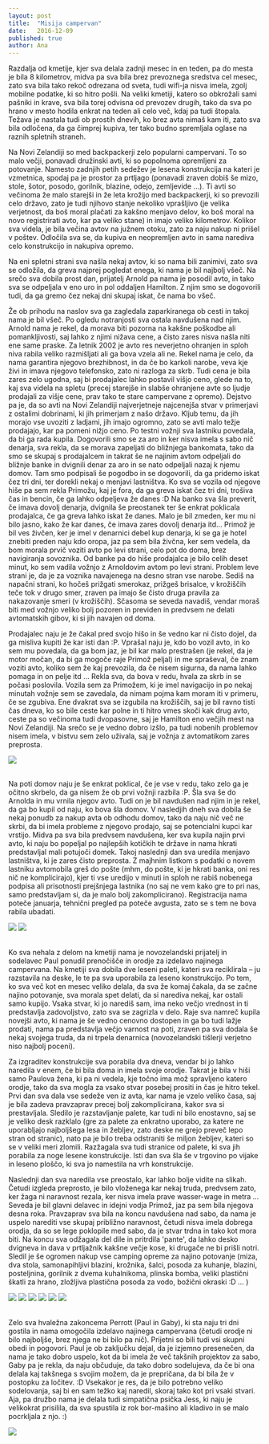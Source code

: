 ```yaml
---
layout: post
title:  "Misija campervan"
date:   2016-12-09
published: true
author: Ana
---
```


<p class="intro"><span class="dropcap">R</span>azdalja od kmetije, kjer sva delala zadnji mesec in en teden, pa do mesta je bila 8 kilometrov, midva pa sva bila brez prevoznega sredstva cel mesec, zato sva bila tako rekoč odrezana od sveta, tudi wifi-ja nisva imela, zgolj mobilne podatke, ki so hitro pošli. Na veliki kmetiji, katero so obkrožali sami pašniki in krave, sva bila torej odvisna od prevozev drugih, tako da sva po hrano v mesto hodila enkrat na teden ali celo več, kdaj pa tudi štopala. Težava je nastala tudi ob prostih dnevih, ko brez avta nimaš kam iti, zato sva bila odločena, da ga čimprej kupiva, ter tako budno spremljala oglase na raznih spletnih straneh.</p>

Na Novi Zelandiji so med backpackerji zelo popularni campervani. To so malo večji, ponavadi družinski avti, ki so popolnoma opremljeni za potovanje. Namesto zadnjih petih sedežev je lesena konstrukcija na kateri je vzmetnica, spodaj pa je prostor za prtljago (ponavadi zraven dobiš še mizo, stole, šotor, posodo, gorilnik, blazine, odejo, zemljevide …). Ti avti so večinoma že malo starejši in že leta krožijo med backpackerji, ki so prevozili celo državo, zato je tudi njihovo stanje nekoliko vprašljivo (je velika verjetnost, da boš moral plačati za kakšno menjavo delov, ko boš moral na novo registrirati avto, kar pa veliko stane) in imajo veliko kilometrov. Kolikor sva videla, je bila večina avtov na južnem otoku, zato za naju nakup ni prišel v poštev. Odločila sva se, da kupiva en neopremljen avto in sama narediva celo konstrukcijo in nakupiva opremo. 

Na eni spletni strani sva našla nekaj avtov, ki so nama bili zanimivi, zato sva se odložila, da greva najprej pogledat enega, ki nama je bil najbolj všeč. Na srečo sva dobila prost dan, prijatelj Arnold pa nama je posodil avto, in tako sva se odpeljala v eno uro in pol oddaljen Hamilton. Z njim smo se dogovorili tudi, da ga gremo čez nekaj dni skupaj iskat, če nama bo všeč.

Že ob prihodu na naslov sva ga zagledala zaparkiranega ob cesti in takoj nama je bil všeč. Po ogledu notranjosti sva ostala navdušena nad njim. Arnold nama je rekel, da morava biti pozorna na kakšne poškodbe ali pomankljivosti, saj lahko z njimi nižava cene, a čisto zares nisva našla niti ene same praske. Za letnik 2002 je avto res neverjetno ohranjen in sploh niva rabila veliko razmišljati ali ga bova vzela ali ne. Rekel nama je celo, da nama garantira njegovo brezhibnost, in da če bo karkoli narobe, veva kje živi in imava njegovo telefonsko, zato ni razloga za skrb. Tudi cena je bila zares zelo ugodna, saj bi prodajalec lahko postavil višjo ceno, glede na to, kaj sva videla na spletu (precej starejše in slabše ohranjene avte so ljudje prodajali za višje cene, prav tako te stare campervane z opremo). Dejstvo pa je, da so avti na Novi Zelandiji najverjetneje najcenejša stvar v primerjavi z ostalimi dobrinami, ki jih primerjam z našo državo. Kljub temu, da jih morajo vse uvoziti z ladjami, jih imajo ogromno, zato se avti malo težje prodajajo, kar pa pomeni nižjo ceno. Po testni vožnji sva lastniku povedala, da bi ga rada kupila. Dogovorili smo se za aro in ker nisva imela s sabo nič denarja, sva rekla, da se morava zapeljati do bližnjega bankomata, tako da smo se skupaj s prodajalcem in takrat še ne najinim avtom odpeljali do bližnje banke in dvignili denar za aro in se nato odpeljali nazaj k njemu domov. Tam smo podpisali še pogodbo in se dogovorili, da ga pridemo iskat čez tri dni, ter dorekli nekaj o menjavi lastništva. Ko sva se vozila od njegove hiše pa sem rekla Primožu, kaj je fora, da ga greva iskat čez tri dni, trošiva čas in bencin, če ga lahko odpeljeva že danes :D Na banko sva šla preverit, če imava dovolj denarja, dvignila še preostanek ter še enkrat poklicala prodajalca, če ga greva lahko iskat že danes. Malo je bil zmeden, ker mu ni bilo jasno, kako že kar danes, če imava zares dovolj denarja itd… Primož je bil ves živčen, ker je imel v denarnici debel kup denarja, ki se ga je hotel znebiti preden naju kdo oropa, jaz pa sem bila živčna, ker sem vedela, da bom morala prvič voziti avto po levi strani, celo pot do doma, brez navigiranja sovoznika. Od banke pa do hiše prodajalca je bilo celih deset minut, ko sem vadila vožnjo z Arnoldovim avtom po levi strani. Problem leve strani je, da je za voznika navajenega na desno stran vse narobe. Sediš na napačni strani, ko hočeš prižgati smerokaz, prižgeš brisalce, v krožiščih teče tok v drugo smer, zraven pa imajo še čisto druga pravila za nakazovanje smeri (v krožiščih). Sčasoma se seveda navadiš, vendar moraš biti med vožnjo veliko bolj pozoren in previden in predvsem ne delati avtomatskih gibov, ki si jih navajen od doma.

Prodajalec naju je že čakal pred svojo hišo in še vedno kar ni čisto dojel, da ga misliva kupiti že kar isti dan :P. Vprašal naju je, kdo bo vozil avto, in ko sem mu povedala, da ga bom jaz, je bil kar malo prestrašen (je rekel, da je motor močan, da bi ga mogoče raje Primož peljal) in me spraševal, če znam voziti avto, koliko sem že kaj prevozila, da če nisem sigurna, da nama lahko pomaga in on pelje itd … Rekla sva, da bova v redu, hvala za skrb in se počasi poslovila. Vozila sem za Primožem, ki je imel navigacijo in po nekaj minutah vožnje sem se zavedala, da nimam pojma kam moram iti v primeru, če se zgubiva. Ene dvakrat sva se izgubila na krožiščih, saj je bil ravno tisti čas dneva, ko so bile ceste kar polne in ti hitro vmes skoči kak drug avto, ceste pa so večinoma tudi dvopasovne, saj je Hamilton eno večjih mest na Novi Zelandiji. Na srečo se je vedno dobro izšlo, pa tudi nobenih problemov nisem imela, v bistvu sem zelo uživala, saj je vožnja z avtomatikom zares preprosta.

<div class="photoset-grid" data-layout="1">
    <img src="/assets/images/07avto/01prvic.jpg" data-title="Postanek na poti z novim avtom." data-lightbox="gr1">
</div><br/>

Na poti domov naju je še enkrat poklical, če je vse v redu, tako zelo ga je očitno skrbelo, da ga nisem že ob prvi vožnji razbila :P. Šla sva še do Arnolda in mu vrnila njegov avto. Tudi on je bil navdušen nad njim in je rekel, da ga bo kupil od naju, ko bova šla domov. V nasledjih dneh sva dobila še nekaj ponudb za nakup avta ob odhodu domov, tako da naju nič več ne skrbi, da bi imela probleme z njegovo prodajo, saj se potencialni kupci kar vrstijo. Midva pa sva bila predvsem navdušena, ker sva kupila najin prvi avto, ki naju bo popeljal po najlepših kotičkih te države in nama hkrati predstavljal mali potujoči domek. Takoj naslednji dan sva uredila menjavo lastništva, ki je zares čisto preprosta. Z majhnim listkom s podatki o novem lastniku avtomobila greš do pošte (mhm, do pošte, ki je hkrati banka, oni res nič ne komplicirajo), kjer ti vse uredijo v minuti in sploh ne rabiš nobenega podpisa ali prisotnosti prejšnjega lastnika (no saj ne vem kako gre to pri nas, samo predstavljam si, da je malo bolj zakomplicirano). Registracija nama poteče januarja, tehnični pregled pa poteče avgusta, zato se s tem ne bova rabila ubadati.

<div class="photoset-grid" data-layout="2">
    <img src="/assets/images/07avto/02.jpg" data-title="Avto prvič parkiran v garaži." data-lightbox="gr1">
    <img src="/assets/images/07avto/03.jpg" data-title="Ob prihodu domov, ko sem še Primožu malo prepustila voznikov sedež:P." data-lightbox="gr1">
</div><br/>

Ko sva nehala z delom na kmetiji nama je novozelandski prijatelj in sodelavec Paul ponudil prenočišče in orodje za izdelavo najinega campervana. Na kmetiji sva dobila dve leseni paleti, kateri sva reciklirala – ju razstavila na deske, le te pa sva uporabila za leseno konstrukcijo. Po tem, ko sva več kot en mesec veliko delala, da sva že komaj čakala, da se začne najino potovanje, sva morala spet delati, da si narediva nekaj, kar ostali samo kupijo. Vsaka stvar, ki jo narediš sam, ima neko večjo vrednost in ti predstavlja zadovoljstvo, zato sva se zagrizla v delo. Raje sva namreč kupila novejši avto, ki nama je še vedno cenovno dostopen in ga bo tudi lažje prodati, nama pa predstavlja večjo varnost na poti, zraven pa sva dodala še nekaj svojega truda, da ni trpela denarnica (novozelandski tišlerji verjetno niso najbolj poceni).

Za izgraditev konstrukcije sva porabila dva dneva, vendar bi jo lahko naredila v enem, če bi bila doma in imela svoje orodje. Takrat je bila v hiši samo Paulova žena, ki pa ni vedela, kje točno ima mož spravljeno katero orodje, tako da sva mogla za vsako stvar posebej prositi in čas je hitro tekel. Prvi dan sva dala vse sedeže ven iz avta, kar nama je vzelo veliko časa, saj je bila zadeva pravzaprav precej bolj zakomplicirana, kakor sva si prestavljala. Sledilo je razstavljanje palete, kar tudi ni bilo enostavno, saj se je veliko desk razklalo (gre za palete za enkratno uporabo, za katere ne uporabljajo najboljšega lesa in žebljev, zato deske ne grejo preveč lepo stran od stranic), nato pa je bilo treba odstraniti še miljon žebljev, kateri so se v veliki meri zlomili. Razžagala sva tudi stranice od palete, ki sva jih porabila za noge lesene konstrukcije. Isti dan sva šla še v trgovino po vijake in leseno ploščo, ki sva jo namestila na vrh konstrukcije. 

Naslednji dan sva naredila vse preostalo, kar lahko bolje vidite na slikah. Četudi izgleda preprosto, je bilo vloženega kar nekaj truda, predvsem zato, ker žaga ni naravnost rezala, ker nisva imela prave wasser-wage in metra … Seveda je bil glavni delavec in idejni vodja Primož, jaz pa sem bila njegova desna roka. Pravzaprav sva bila na koncu navdušena nad sabo, da nama je uspelo narediti vse skupaj približno naravnost, četudi nisva imela dobrega orodja, da so se lege poklopile med sabo, da je stvar trdna in tako kot mora biti. Na koncu sva odžagala del dile in pritrdila 'pante', da lahko desko dvigneva in dava v prtljažnik kakšne večje kose, ki drugače ne bi prišli notri. Sledil je še ogromen nakup vse camping opreme za najino potovanje (miza, dva stola, samonapihljivi blazini, krožnika, šalci, posoda za kuhanje, blazini, posteljnina, gorilnik z dvema kuhalnikoma, plinska bomba, veliki plastični škatli za hrano, zložljiva plastična posoda za vodo, božični okraski :D … )

<div class="photoset-grid" data-layout="33">
    <img src="/assets/images/07avto/04.jpg" data-title="Avto po odstranitvi sedežev." data-lightbox="gr1">
    <img src="/assets/images/07avto/05.jpg" data-title="Postavljene noge za leseno konstrukcijo." data-lightbox="gr1">
    <img src="/assets/images/07avto/06.jpg" data-title="Namešžanje ogrodja na že pritrjene noge." data-lightbox="gr1">
    <img src="/assets/images/07avto/07.jpg" data-title="Na tej sliki Primož pritrjuje opornike za dodatno stabilnost konstrukcije, saj les ni najboljše kakovosti." data-lightbox="gr1">
    <img src="/assets/images/07avto/08.jpg" data-title="In že je nameščena plošča na kateri spiva." data-lightbox="gr1">
    <img src="/assets/images/07avto/09.jpg" data-title="" data-lightbox="gr1">
</div><br/>

Zelo sva hvaležna zakoncema Perrott (Paul in Gaby), ki sta naju tri dni gostila in nama omogočila izdelavo najinega campervana (četudi orodje ni bilo najboljše, brez njega ne bi bilo pa nič). Prijetni so bili tudi vsi skupni obedi in pogovori. Paul je ob zaključku dejal, da je izjemno presenečen, da nama je tako dobro uspelo, kot da bi imela že več takšnih projektov za sabo, Gaby pa je rekla, da naju občuduje, da tako dobro sodelujeva, da če bi ona delala kaj takšnega s svojim možem, da je prepričana, da bi bila že v postopku za ločitev. :D Vsekakor je res, da je bilo potrebno veliko sodelovanja, saj bi en sam težko kaj naredil, skoraj tako kot pri vsaki stvari. Aja, pa družbo nama je delala tudi simpatična psička Jess, ki naju je velikokrat prisilila, da sva spustila iz rok bor-mašino ali kladivo in se malo pocrkljala z njo. :)

<div class="photoset-grid" data-layout="1">
    <img src="/assets/images/07avto/10.jpg" data-title="Postanek za malico na poti in prikaz uporabe najinega prtljažnika. :P" data-lightbox="gr1">
</div><br/>

